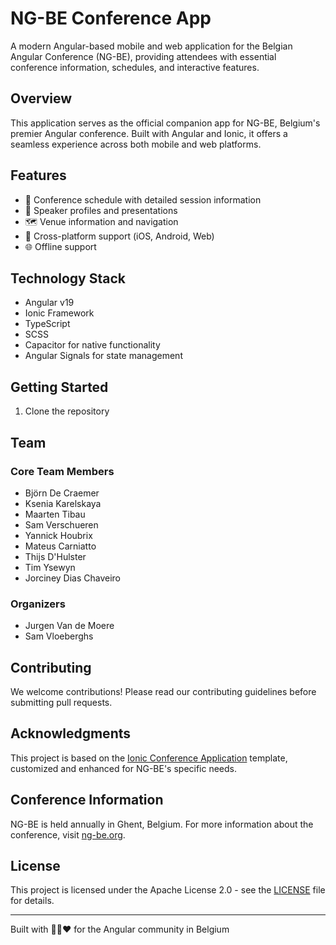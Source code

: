 # NG-BE Conference App

A modern Angular-based mobile and web application for the Belgian Angular Conference (NG-BE), providing attendees with essential conference information, schedules, and interactive features.

## Overview

This application serves as the official companion app for NG-BE, Belgium's premier Angular conference. Built with Angular and Ionic, it offers a seamless experience across both mobile and web platforms.

## Features

- 📅 Conference schedule with detailed session information
- 👥 Speaker profiles and presentations
- 🗺️ Venue information and navigation
- 📱 Cross-platform support (iOS, Android, Web)
- 🌐 Offline support

## Technology Stack

- Angular v19
- Ionic Framework
- TypeScript
- SCSS
- Capacitor for native functionality
- Angular Signals for state management

## Getting Started

1. Clone the repository

## Team

### Core Team Members

- Björn De Craemer
- Ksenia Karelskaya
- Maarten Tibau
- Sam Verschueren
- Yannick Houbrix
- Mateus Carniatto
- Thijs D'Hulster
- Tim Ysewyn
- Jorciney Dias Chaveiro

### Organizers

- Jurgen Van de Moere
- Sam Vloeberghs

## Contributing

We welcome contributions! Please read our contributing guidelines before submitting pull requests.

## Acknowledgments

This project is based on the [Ionic Conference Application](https://github.com/ionic-team/ionic-conference-app) template, customized and enhanced for NG-BE's specific needs.

## Conference Information

NG-BE is held annually in Ghent, Belgium. For more information about the conference, visit [ng-be.org](https://ng-be.org).

## License

This project is licensed under the Apache License 2.0 - see the [LICENSE](LICENSE) file for details.

---

Built with 🖤💛❤️ for the Angular community in Belgium
